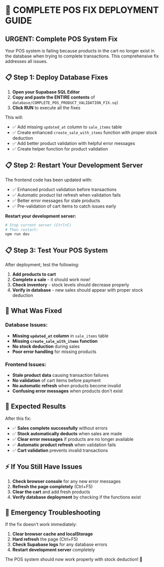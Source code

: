 # 🚀 COMPLETE POS FIX DEPLOYMENT GUIDE

## **URGENT: Complete POS System Fix**

Your POS system is failing because products in the cart no longer exist in the database when trying to complete transactions. This comprehensive fix addresses all issues.

## **📋 Step 1: Deploy Database Fixes**

1. **Open your Supabase SQL Editor**
2. **Copy and paste the ENTIRE contents** of `database/COMPLETE_POS_PRODUCT_VALIDATION_FIX.sql`
3. **Click RUN** to execute all the fixes

This will:
- ✅ Add missing `updated_at` column to `sale_items` table  
- ✅ Create enhanced `create_sale_with_items` function with proper stock deduction
- ✅ Add better product validation with helpful error messages
- ✅ Create helper function for product validation

## **📋 Step 2: Restart Your Development Server**

The frontend code has been updated with:
- ✅ Enhanced product validation before transactions
- ✅ Automatic product list refresh when validation fails
- ✅ Better error messages for stale products
- ✅ Pre-validation of cart items to catch issues early

**Restart your development server:**
```bash
# Stop current server (Ctrl+C)
# Then restart:
npm run dev
```

## **📋 Step 3: Test Your POS System**

After deployment, test the following:

1. **Add products to cart**
2. **Complete a sale** - it should work now!
3. **Check inventory** - stock levels should decrease properly
4. **Verify in database** - new sales should appear with proper stock deduction

## **🔧 What Was Fixed**

### Database Issues:
- **Missing `updated_at` column** in `sale_items` table
- **Missing `create_sale_with_items` function** 
- **No stock deduction** during sales
- **Poor error handling** for missing products

### Frontend Issues:
- **Stale product data** causing transaction failures
- **No validation** of cart items before payment
- **No automatic refresh** when products become invalid
- **Confusing error messages** when products don't exist

## **🎯 Expected Results**

After this fix:
- ✅ **Sales complete successfully** without errors
- ✅ **Stock automatically deducts** when sales are made
- ✅ **Clear error messages** if products are no longer available
- ✅ **Automatic product refresh** when validation fails
- ✅ **Cart validation** prevents invalid transactions

## **⚡ If You Still Have Issues**

1. **Check browser console** for any new error messages
2. **Refresh the page completely** (Ctrl+F5)
3. **Clear the cart** and add fresh products
4. **Verify database deployment** by checking if the functions exist

## **🚨 Emergency Troubleshooting**

If the fix doesn't work immediately:

1. **Clear browser cache and localStorage**
2. **Hard refresh** the page (Ctrl+F5) 
3. **Check Supabase logs** for any database errors
4. **Restart development server** completely

The POS system should now work properly with stock deduction! 🎉
